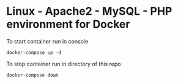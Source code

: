 # Linux - Apache2 - MySQL - PHP environment for Docker

To start container run in console

```
docker-compose up -d
```

To stop container run in directory of this repo
```
docker-compose down
```
